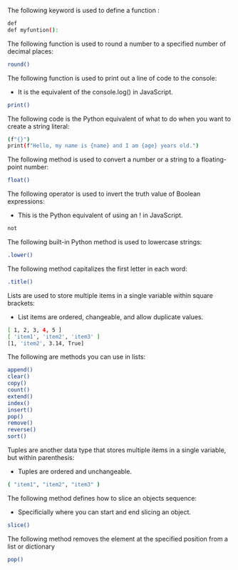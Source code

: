 The following <span class="emphasis">keyword</span> is used to <span class="emphasis">define</span> a <span class="emphasis">function </span>:

```bash
def
def myfuntion():
```

The following <span class="emphasis">function</span> is used to <span class="emphasis">round</span> a <span class="emphasis">number</span> to a <span class="emphasis">specified</span> number of <span class="secondEmphasis">decimal places</span>:

```bash
round()
```

The following function is used to print out a line of code to the console:

- It is the equivalent of the console.log() in JavaScript.

```bash
print()
```

The following code is the Python equivalent of what to do when you want to create a string literal:

```bash
(f"{}")
print(f"Hello, my name is {name} and I am {age} years old.")

```

The following method is used to convert a number or a string to a floating-point number:

```bash
float()
```

The following operator is used to invert the truth value of Boolean expressions:

- This is the Python <span class="emphasis">equivalent</span> of using an <span class="secondEmphasis">!</span> in <span class="emphasis">JavaScript</span>.

```bash
not
```

The following <span class="emphasis">built-in</span> Python <span class="emphasis">method</span> is used to <span class="emphasis">lowercase</span> <span class="secondEmphasis">strings</span>:

```bash
.lower()
```

The following method capitalizes the first letter in each word:

```bash
.title()
```

<span class="emphasis">Lists</span> are used to store multiple <span class="emphasis">items</span> in a single <span class="emphasis">variable</span> within <span class="emphasis">square brackets</span>:

- <span class="emphasis">List</span> items are <span class="emphasis">ordered</span>, <span class="emphasis">changeable</span>, and allow <span class="emphasis">duplicate values</span>.

```bash
[ 1, 2, 3, 4, 5 ]
[ 'item1', 'item2', 'item3' ]
[1, 'item2', 3.14, True]
```

The following are <span class="emphasis">methods</span> you can use in <span class="emphasis">lists</span>:

```bash
append()
clear()
copy()
count()
extend()
index()
insert()
pop()
remove()
reverse()
sort()
```

<span class="emphasis">Tuples</span> are another <span class="emphasis">data type</span> that <span class="emphasis">stores</span> multiple <span class="emphasis">items</span> in a single <span class="emphasis">variable</span>, but within <span class="emphasis">parenthesis</span>:

- <span class="emphasis">Tuples</span> are <span class="emphasis">ordered</span> and <span class="emphasis">unchangeable</span>.

```bash
( "item1", "item2", "item3" )
```


The following method defines how to slice an objects sequence:

- Specificially where you can start and end slicing an object.

```bash
slice()
```

The following method removes the element at the specified position from a list or dictionary

```bash
pop()
```
